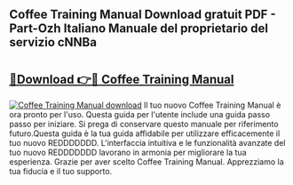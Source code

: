 ## Coffee Training Manual Download gratuit PDF - Part-Ozh Italiano Manuale del proprietario del servizio cNNBa

# <h2><a href="http://dfdxzp.blite.top/?on=Coffee+Training+Manual">🔗Download 👉🔴 Coffee Training Manual</a></h2>

[![Coffee Training Manual download](https://i.imgur.com/lujVjoI.png)](http://dfdxzp.blite.top/?on=Coffee+Training+Manual)
Il tuo nuovo Coffee Training Manual è ora pronto per l'uso. Questa guida per l'utente include una guida passo passo per iniziare. Si prega di conservare questo manuale per riferimento futuro.Questa guida è la tua guida affidabile per utilizzare efficacemente il tuo nuovo REDDDDDDD. L'interfaccia intuitiva e le funzionalità avanzate del tuo nuovo REDDDDDDD lavorano in armonia per migliorare la tua esperienza. Grazie per aver scelto Coffee Training Manual. Apprezziamo la tua fiducia e il tuo supporto.
